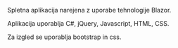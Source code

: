 Spletna aplikacija narejena z uporabe tehnologije Blazor.

Aplikacija uporablja C#, jQuery, Javascript, HTML, CSS.

Za izgled se uporablja bootstrap in css. 

